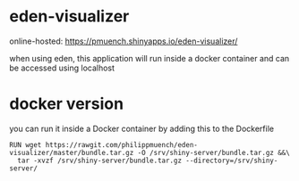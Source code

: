 # eden-visualizer

online-hosted: https://pmuench.shinyapps.io/eden-visualizer/

when using eden, this application will run inside a docker container and can be accessed using localhost

# docker version

you can run it inside a Docker container by adding this to the Dockerfile

```
RUN wget https://rawgit.com/philippmuench/eden-visualizer/master/bundle.tar.gz -O /srv/shiny-server/bundle.tar.gz &&\
  tar -xvzf /srv/shiny-server/bundle.tar.gz --directory=/srv/shiny-server/
```
